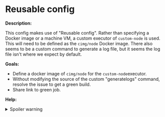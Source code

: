 # Reusable config

**Description:**

This config makes use of "Reusable config". Rather than specifying a Docker image or a machine VM, a custom executor of `custom-node` is used. This will need to be defined as the `cimg/node` Docker image. There also seems to be a custom command to generate a log file, but it seems the log file isn't where we expect by default.

**Goals:**

- Define a docker image of `cimg/node` for the `custom-node`executor.
- Without modifying the source of the custom "generatelogs" command, resolve the issue to get a green build.
- Share link to green job.

**Help:**
<details>
  <summary>Spoiler warning</summary>

  * https://circleci.com/docs/2.0/reusing-config/#authoring-reusable-commands
  
</details>

